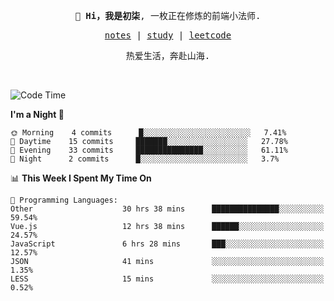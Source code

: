 <p align="center">
  <samp>
    <span><strong>👋 Hi，我是初柒</strong>,</span>
    <span>一枚正在修炼的前端小法师.</span>
  </samp>
</p>

<p align="center">
  <samp>
    <a href="https://www.wolai.com/dec-seven/wyPFvMTwAcD9muc6RMfThB">notes</a> |
    <a href="https://github.com/dec-seven/fe-study">study</a> |
    <a href="https://leetcode.cn/u/dec-seven/">leetcode</a>
  </samp>
</p>
<p align="center">
  <samp>
    <span>热爱生活，奔赴山海.</span>
  </samp>
</p>
<br>

<!--START_SECTION:waka-->
![Code Time](http://img.shields.io/badge/Code%20Time-83%20hrs%201%20min-blue)

**I'm a Night 🦉** 

```text
🌞 Morning    4 commits      █░░░░░░░░░░░░░░░░░░░░░░░░   7.41% 
🌆 Daytime    15 commits     ███████░░░░░░░░░░░░░░░░░░   27.78% 
🌃 Evening    33 commits     ███████████████░░░░░░░░░░   61.11% 
🌙 Night      2 commits      █░░░░░░░░░░░░░░░░░░░░░░░░   3.7%

```


📊 **This Week I Spent My Time On** 

```text
💬 Programming Languages: 
Other                    30 hrs 38 mins      ███████████████░░░░░░░░░░   59.54% 
Vue.js                   12 hrs 38 mins      ██████░░░░░░░░░░░░░░░░░░░   24.57% 
JavaScript               6 hrs 28 mins       ███░░░░░░░░░░░░░░░░░░░░░░   12.57% 
JSON                     41 mins             ░░░░░░░░░░░░░░░░░░░░░░░░░   1.35% 
LESS                     15 mins             ░░░░░░░░░░░░░░░░░░░░░░░░░   0.52%

```


<!--END_SECTION:waka-->

